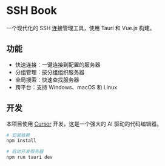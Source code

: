 # SSH Book

一个现代化的 SSH 连接管理工具，使用 Tauri 和 Vue.js 构建。

## 功能

- 快速连接：一键连接到配置的服务器
- 分组管理：按分组组织服务器
- 全局搜索：快速查找服务器
- 跨平台：支持 Windows、macOS 和 Linux

## 开发

本项目使用 [Cursor](https://cursor.sh/) 开发，这是一个强大的 AI 驱动的代码编辑器。

```bash
# 安装依赖
npm install

# 启动开发服务器
npm run tauri dev
```